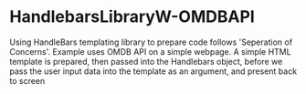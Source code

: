 # HandlebarsLibraryW-OMDBAPI
Using HandleBars templating library to prepare code follows 'Seperation of Concerns'. Example uses OMDB API on a simple webpage. A simple HTML template is prepared, then passed into the Handlebars object, before we pass the user input data into the template as an argument, and present back to screen
